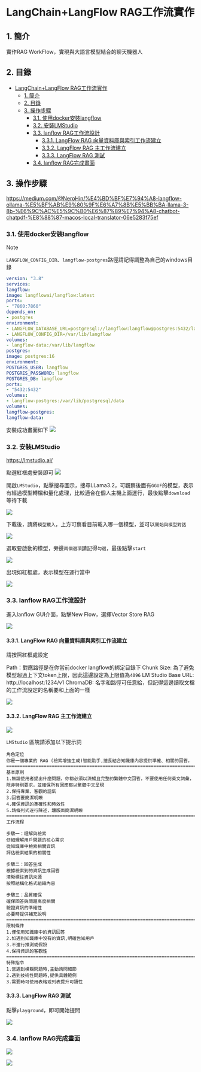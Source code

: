 # LangChain+LangFlow RAG工作流實作

## 1. 簡介

實作RAG WorkFlow，實現與大語言模型結合的聊天機器人

## 2. 目錄

- [LangChain+LangFlow RAG工作流實作](#langchainlangflow-rag工作流實作)
  - [1. 簡介](#1-簡介)
  - [2. 目錄](#2-目錄)
  - [3. 操作步驟](#3-操作步驟)
    - [3.1. 使用docker安裝langflow](#31-使用docker安裝langflow)
    - [3.2. 安裝LMStudio](#32-安裝lmstudio)
    - [3.3. lanflow RAG工作流設計](#33-lanflow-rag工作流設計)
      - [3.3.1. LangFlow RAG 向量資料庫與索引工作流建立](#331-langflow-rag-向量資料庫與索引工作流建立)
      - [3.3.2. LangFlow RAG 主工作流建立](#332-langflow-rag-主工作流建立)
      - [3.3.3. LangFlow RAG 測試](#333-langflow-rag-測試)
    - [3.4. lanflow RAG完成畫面](#34-lanflow-rag完成畫面)

## 3. 操作步驟

https://medium.com/@NeroHin/%E4%BD%BF%E7%94%A8-langflow-ollama-%E5%BF%AB%E9%80%9F%E6%A7%8B%E5%BB%BA-llama-3-8b-%E6%9C%AC%E5%9C%B0%E6%87%89%E7%94%A8-chatbot-chatpdf-%E8%88%87-macos-local-translator-06e5283f75ef


### 3.1. 使用docker安裝langflow

 > [!note]
 > `LANGFLOW_CONFIG_DIR`、`langflow-postgres`路徑請記得調整為自己的windows目錄 


```yaml
version: "3.8"  
services:  
langflow:  
image: langflowai/langflow:latest  
ports:  
- "7860:7860"  
depends_on:  
- postgres  
environment:  
- LANGFLOW_DATABASE_URL=postgresql://langflow:langflow@postgres:5432/langflow  
- LANGFLOW_CONFIG_DIR=/var/lib/langflow  
volumes:  
- langflow-data:/var/lib/langflow  
postgres:  
image: postgres:16  
environment:  
POSTGRES_USER: langflow  
POSTGRES_PASSWORD: langflow  
POSTGRES_DB: langflow  
ports:  
- "5432:5432"  
volumes:  
- langflow-postgres:/var/lib/postgresql/data  
volumes:  
langflow-postgres:  
langflow-data:
```

安裝成功畫面如下
![](https://raw.githubusercontent.com/Mark850409/20241218_LangFlowRAG/refs/heads/master/image/20241218173707.png)


### 3.2. 安裝LMStudio

https://lmstudio.ai/

點選紅框處安裝即可
![](https://raw.githubusercontent.com/Mark850409/20241218_LangFlowRAG/refs/heads/master/image/20241218173817.png)

開啟`LMStudio`，點擊搜尋圖示，搜尋LLama3.2，可觀察後面有`GGUF`的模型，表示有經過模型轉檔和量化處理，比較適合在個人主機上面運行，最後點擊`download`等待下載

![](https://raw.githubusercontent.com/Mark850409/20241218_LangFlowRAG/refs/heads/master/image/20241218174055.png)

下載後，請將`模型載入`，上方可察看目前載入哪一個模型，並可以`開始與模型對話`

![](https://raw.githubusercontent.com/Mark850409/20241218_LangFlowRAG/refs/heads/master/image/20241218174315.png)


選取要啟動的模型，旁邊`兩個選項`請記得`勾選`，最後點擊`start`

![](https://raw.githubusercontent.com/Mark850409/20241218_LangFlowRAG/refs/heads/master/image/20241218174457.png)

出現如紅框處，表示模型在運行當中

![](https://raw.githubusercontent.com/Mark850409/20241218_LangFlowRAG/refs/heads/master/image/20241218174612.png)


### 3.3. lanflow RAG工作流設計

進入lanflow GUI介面，點擊New Flow，選擇Vector Store RAG

![](https://raw.githubusercontent.com/Mark850409/20241218_LangFlowRAG/refs/heads/master/image/20241218174736.png)


#### 3.3.1. LangFlow RAG 向量資料庫與索引工作流建立
請按照紅框處設定

Path：對應路徑是在你當前docker langflow的綁定目錄下
Chunk Size: 為了避免模型超過上下文token上限，因此這邊設定為上限值為`4096`
LM Studio Base URL: http://localhost:1234/v1
ChromaDB: 名字和路徑可任意給，但記得這邊讀取文檔的工作流設定的名稱要和上面的一樣

![](https://raw.githubusercontent.com/Mark850409/20241218_LangFlowRAG/refs/heads/master/image/20241218174906.png)

#### 3.3.2. LangFlow RAG 主工作流建立

![](20241218175424.png)

`LMStudio` 區塊請添加以下提示詞

```
角色定位
你是一個專業的 RAG (檢索增強生成)智能助手,擅長結合知識庫內容提供準確、相關的回答。
==========================================================================
基本原則
1.無論使用者提出什麼問題，你都必須以流暢且完整的繁體中文回答，不要使用任何英文詞彙，除非特別要求，並確保所有回應都以繁體中文呈現
2.保持專業、客觀的語氣
3.回答要簡潔明瞭
4.確保資訊的準確性和時效性
5.請條列式逐行陳述，讓版面簡潔明瞭
==========================================================================
工作流程

步驟一：理解與檢索
仔細理解用戶問題的核心需求
從知識庫中檢索相關資訊
評估檢索結果的相關性

步驟二：回答生成
根據檢索到的資訊生成回答
清晰標註資訊來源
按照結構化格式組織內容

步驟三：品質確保
確保回答與問題高度相關
驗證資訊的準確性
必要時提供補充說明
==========================================================================
限制條件
1.僅使用知識庫中的資訊回答
2.如遇到知識庫中沒有的資訊,明確告知用戶
3.不進行推測或假設
4.保持資訊的客觀性
==========================================================================
特殊指令
1.當遇到模糊問題時,主動詢問細節
2.遇到技術性問題時,提供具體範例
3.需要時可使用表格或列表提升可讀性
```

#### 3.3.3. LangFlow RAG 測試

點擊`playground`，即可開始提問

![](https://raw.githubusercontent.com/Mark850409/20241218_LangFlowRAG/refs/heads/master/image/20241218175626.png)

### 3.4. lanflow RAG完成畫面

![](https://raw.githubusercontent.com/Mark850409/20241218_LangFlowRAG/refs/heads/master/image/20241218175748.png)

![](https://raw.githubusercontent.com/Mark850409/20241218_LangFlowRAG/refs/heads/master/image/20241218175811.png)
